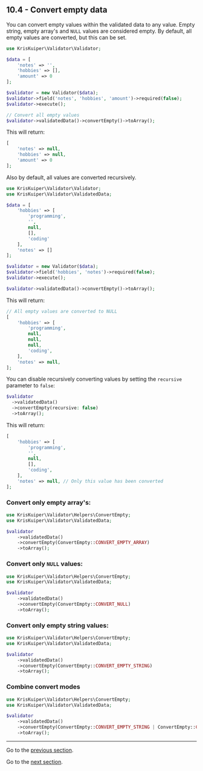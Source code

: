 ## 10.4 - Convert empty data
You can convert empty values within the validated data to any value. Empty string, empty array's and `NULL` values are considered empty. By default, all empty values are converted, but this can be set.

```php
use KrisKuiper\Validator\Validator;

$data = [
    'notes' => '', 
    'hobbies' => [], 
    'amount' => 0
];

$validator = new Validator($data);
$validator->field('notes', 'hobbies', 'amount')->required(false);
$validator->execute();

// Convert all empty values
$validator->validatedData()->convertEmpty()->toArray();
```

This will return:

```php
[
    'notes' => null, 
    'hobbies' => null, 
    'amount' => 0
];
```

Also by default, all values are converted recursively.
```php
use KrisKuiper\Validator\Validator;
use KrisKuiper\Validator\ValidatedData;

$data = [
    'hobbies' => [
        'programming', 
        '', 
        null, 
        [], 
        'coding'
    ], 
    'notes' => []
];

$validator = new Validator($data);
$validator->field('hobbies', 'notes')->required(false);
$validator->execute();

$validator->validatedData()->convertEmpty()->toArray();
```
This will return:

```php
// All empty values are converted to NULL
[
    'hobbies' => [
        'programming', 
        null, 
        null, 
        null, 
        'coding',
    ],
    'notes' => null,
]; 
```

You can disable recursively converting values by setting the `recursive` parameter to `false`:
```php
$validator
  ->validatedData()
  ->convertEmpty(recursive: false)
  ->toArray();
```

This will return:
```php
[
    'hobbies' => [
        'programming', 
        '', 
        null, 
        [], 
        'coding',
    ],
    'notes' => null, // Only this value has been converted 
];
```

### Convert only empty array's:
```php
use KrisKuiper\Validator\Helpers\ConvertEmpty;
use KrisKuiper\Validator\ValidatedData;

$validator
    ->validatedData()
    ->convertEmpty(ConvertEmpty::CONVERT_EMPTY_ARRAY)
    ->toArray();
```

### Convert only `NULL` values:
```php
use KrisKuiper\Validator\Helpers\ConvertEmpty;
use KrisKuiper\Validator\ValidatedData;

$validator
    ->validatedData()
    ->convertEmpty(ConvertEmpty::CONVERT_NULL)
    ->toArray();
```

### Convert only empty string values:
```php
use KrisKuiper\Validator\Helpers\ConvertEmpty;
use KrisKuiper\Validator\ValidatedData;

$validator
    ->validatedData()
    ->convertEmpty(ConvertEmpty::CONVERT_EMPTY_STRING)
    ->toArray();
```

### Combine convert modes
```php
use KrisKuiper\Validator\Helpers\ConvertEmpty;
use KrisKuiper\Validator\ValidatedData;

$validator
    ->validatedData()
    ->convertEmpty(ConvertEmpty::CONVERT_EMPTY_STRING | ConvertEmpty::CONVERT_NULL)
    ->toArray();
```


---------------

Go to the [previous section](/docs/10%20-%20Retrieving%20validated%20data/10.4%20-%20Convert%20empty%20data.md).

Go to the [next section](/docs/11%20-%20Field%20name%20aliases/11.1%20-%20Aliases.md).